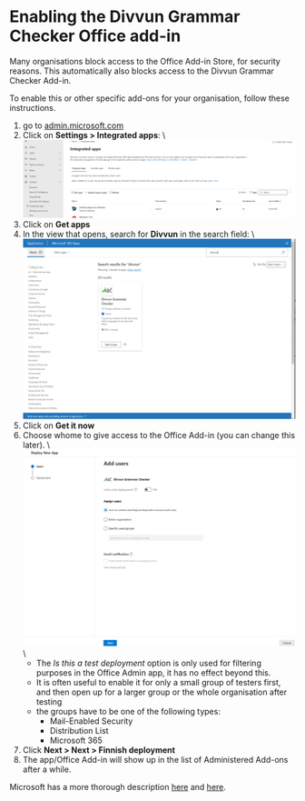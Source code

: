 # Enabling the Divvun Grammar Checker Office add-in

Many organisations block access to the Office Add-in Store, for security reasons. This automatically also blocks access to the Divvun Grammar Checker Add-in.

To enable this or other specific add-ons for your organisation, follow these instructions.

1. go to [admin.microsoft.com](https://admin.microsoft.com/)
1. Click on **Settings > Integrated apps**: \\
  ![](images/SettingsIntegratedApps.png)
1. Click on **Get apps**
1. In the view that opens, search for **Divvun** in the search field: \\
  ![Search for Divvun](images/SearchDivvun.png)
1. Click on **Get it now**
1. Choose whome to give access to the Office Add-in (you can change this later). \\
  ![Enable Access](images/EnableAccess.png) \\
    - The *Is this a test deployment* option is only used for filtering purposes in the Office Admin app, it has no effect beyond this.
    - It is often useful to enable it for only a small group of testers first, and then open up for a larger group or the whole organisation after testing
    - the groups have to be one of the following types:
        - Mail-Enabled Security
        - Distribution List
        - Microsoft 365
1. Click **Next > Next > Finnish deployment**
1. The app/Office Add-in will show up in the list of Administered Add-ons after a while.

Microsoft has a more thorough description [here](https://learn.microsoft.com/en-us/microsoft-365/admin/manage/test-and-deploy-microsoft-365-apps?view=o365-worldwide) and [here](https://learn.microsoft.com/en-us/microsoft-365/admin/manage/office-addins?view=o365-worldwide).
